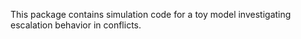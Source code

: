 This package contains simulation code for a toy model
investigating escalation behavior in conflicts.
